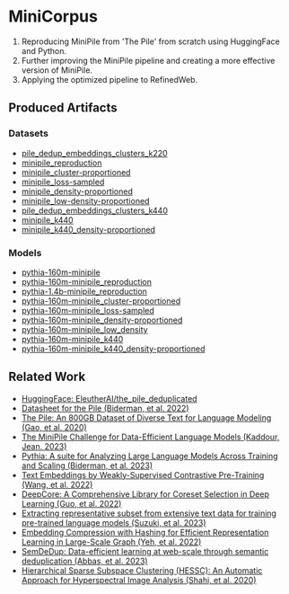 # MiniCorpus

1. Reproducing MiniPile from 'The Pile' from scratch using HuggingFace and Python.
2. Further improving the MiniPile pipeline and creating a more effective version of MiniPile.
3. Applying the optimized pipeline to RefinedWeb.

## Produced Artifacts

### Datasets

- [pile_dedup_embeddings_clusters_k220](https://huggingface.co/datasets/Marcus2112/pile_dedup_embeddings_clusters_k220)
- [minipile_reproduction](https://huggingface.co/datasets/Marcus2112/minipile_reproduction)
- [minipile_cluster-proportioned](https://huggingface.co/datasets/Marcus2112/minipile_cluster-proportioned)
- [minipile_loss-sampled](https://huggingface.co/datasets/Marcus2112/minipile_loss-sampled)
- [minipile_density-proportioned](https://huggingface.co/datasets/Marcus2112/minipile_density-proportioned)
- [minipile_low-density-proportioned](https://huggingface.co/datasets/Marcus2112/minipile_low-density-proportioned)
- [pile_dedup_embeddings_clusters_k440](https://huggingface.co/datasets/Marcus2112/pile_dedup_embeddings_clusters_k440)
- [minipile_k440](https://huggingface.co/datasets/Marcus2112/minipile_k440)
- [minipile_k440_density-proportioned](https://huggingface.co/datasets/Marcus2112/minipile_k440_density-proportioned)

### Models

- [pythia-160m-minipile](https://huggingface.co/Marcus2112/pythia-160m-minipile)
- [pythia-160m-minipile_reproduction](https://huggingface.co/Marcus2112/pythia-160m-minipile_reproduction)
- [pythia-1.4b-minipile_reproduction](https://huggingface.co/Marcus2112/pythia-1.4b-minipile_reproduction)
- [pythia-160m-minipile_cluster-proportioned](https://huggingface.co/Marcus2112/pythia-160m-minipile_cluster-proportioned)
- [pythia-160m-minipile_loss-sampled](https://huggingface.co/Marcus2112/pythia-160m-minipile_loss-sampled)
- [pythia-160m-minipile_density-proportioned](https://huggingface.co/Marcus2112/pythia-160m-minipile_density-proportioned)
- [pythia-160m-minipile_low_density](https://huggingface.co/Marcus2112/pythia-160m-minipile_low-density)
- [pythia-160m-minipile_k440](https://huggingface.co/Marcus2112/pythia-160m-minipile_k440)
- [pythia-160m-minipile_k440_density-proportioned](https://huggingface.co/Marcus2112/pythia-160m-minipile_k440_density-proportioned)

## Related Work

- [HuggingFace: EleutherAI/the_pile_deduplicated](https://huggingface.co/datasets/EleutherAI/the_pile_deduplicated)
- [Datasheet for the Pile (Biderman, et al. 2022)](https://arxiv.org/abs/2201.07311)
- [The Pile: An 800GB Dataset of Diverse Text for Language Modeling (Gao, et al. 2020)](https://arxiv.org/abs/2101.00027)
- [The MiniPile Challenge for Data-Efficient Language Models (Kaddour, Jean. 2023)](https://arxiv.org/abs/2304.08442)
- [Pythia: A suite for Analyzing Large Language Models Across Training and Scaling (Biderman, et al. 2023)](https://arxiv.org/abs/2304.01373)
- [Text Embeddings by Weakly-Supervised Contrastive Pre-Training (Wang, et al. 2022)](https://arxiv.org/abs/2212.03533)
- [DeepCore: A Comprehensive Library for Coreset  Selection in Deep Learning (Guo, et al. 2022)](https://arxiv.org/abs/2204.08499)
- [Extracting representative subset from extensive text data for training pre-trained language models (Suzuki, et al. 2023)](https://www.sciencedirect.com/science/article/pii/S0306457322003508)
- [Embedding Compression with Hashing for Efficient Representation Learning in Large-Scale Graph (Yeh, et al. 2022)](https://arxiv.org/pdf/2208.05648)
- [SemDeDup: Data-efficient learning at web-scale through semantic deduplication (Abbas, et al. 2023)](https://arxiv.org/pdf/2303.09540)
- [Hierarchical Sparse Subspace Clustering (HESSC): An Automatic Approach for Hyperspectral Image Analysis (Shahi, et al. 2020)](https://www.mdpi.com/2072-4292/12/15/2421)